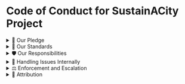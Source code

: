# Code of Conduct for SustainACity Project

<details>
<summary>🌟 Our Pledge</summary>

In the interest of fostering an open and welcoming environment, we as contributors and maintainers pledge to make participation in our project and our community a harassment-free experience for everyone.

</details>

<details>
<summary>📘 Our Standards</summary>

Examples of behavior that contributes to creating a positive environment include:

- 🤝 Using welcoming and inclusive language
- 🤔 Being respectful of differing viewpoints and experiences
- 📈 Gracefully accepting constructive criticism
- 👍 Focusing on what is best for the community
- 😊 Showing empathy towards other community members

</details>

<details>
<summary>🛡️ Our Responsibilities</summary>

Project maintainers are responsible for clarifying the standards of acceptable behavior and are expected to take appropriate and fair corrective action in response to any instances of unacceptable behavior.

</details>

<details>
<summary>🔄 Handling Issues Internally</summary>

If you face any issues or conflicts, please address them directly and respectfully with the involved parties. We encourage open communication and expect team members to attempt to resolve disputes amicably within the group.

</details>

<details>
<summary>⚖️ Enforcement and Escalation</summary>

Instances of abusive, harassing, or otherwise unacceptable behavior may be reported by contacting the project lead on Discord. If the issue persists, or you cannot resolve it within the group, or you are unable to reach the project lead, the matter should be escalated to the project Supervisor.

Project maintainers who do not follow or enforce the Code of Conduct in good faith may face temporary or permanent repercussions as determined by other members of the project's leadership.

</details>

<details>
<summary>📜 Attribution</summary>

This Code of Conduct is adapted from the [Contributor Covenant](https://www.contributor-covenant.org), version 1.4.

</details>